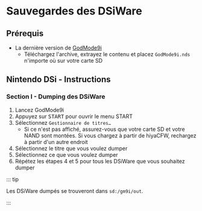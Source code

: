 # Sauvegardes des DSiWare

## Prérequis

- La dernière version de [GodMode9i](https://github.com/RocketRobz/godmode9i/releases)
  - Téléchargez l'archive, extrayez le contenu et placez `GodMode9i.nds` n'importe où sur votre carte SD

## Nintendo DSi - Instructions

### Section I - Dumping des DSiWare

1. Lancez GodMode9i
2. Appuyez sur <kbd>START</kbd> pour ouvrir le menu START
3. Sélectionnez `Gestionnaire de titres…`
   - Si ce n'est pas affiché, assurez-vous que votre carte SD et votre NAND sont montées. Si vous chargez à partir de hiyaCFW, rechargez à partir d'un autre endroit
4. Sélectionnez le titre que vous voulez dumper
5. Sélectionnez ce que vous voulez dumper
6. Répétez les étapes 4 et 5 pour tous les DSiWare que vous souhaitez dumper

::: tip

Les DSiWare dumpés se trouveront dans `sd:/gm9i/out`.

:::
